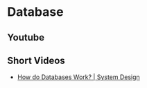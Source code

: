 # Database


## Youtube 


## Short Videos

- [How do Databases Work? | System Design](https://www.youtube.com/watch?v=FnsIJAaGRk4)